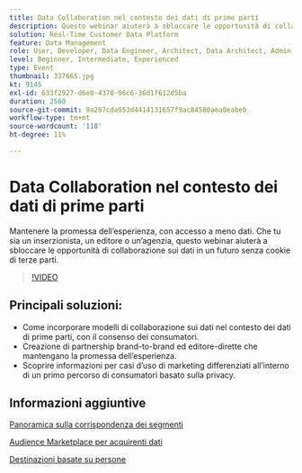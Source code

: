```yaml
---
title: Data Collaboration nel contesto dei dati di prime parti
description: Questo webinar aiuterà a sbloccare le opportunità di collaborazione sui dati in un futuro senza cookie di terze parti.
solution: Real-Time Customer Data Platform
feature: Data Management
role: User, Developer, Data Engineer, Architect, Data Architect, Admin, Leader
level: Beginner, Intermediate, Experienced
type: Event
thumbnail: 337665.jpg
kt: 9145
exl-id: 633f2927-d6e0-4370-96c6-36d1f612d5ba
duration: 2560
source-git-commit: 9a297cda953d4414131657f9ac84580aea0eabeb
workflow-type: tm+mt
source-wordcount: '118'
ht-degree: 11%

---
```


# Data Collaboration nel contesto dei dati di prime parti

Mantenere la promessa dell’esperienza, con accesso a meno dati. Che tu sia un inserzionista, un editore o un’agenzia, questo webinar aiuterà a sbloccare le opportunità di collaborazione sui dati in un futuro senza cookie di terze parti.

>[!VIDEO](https://video.tv.adobe.com/v/337665/?quality=12&learn=on)

## Principali soluzioni:

* Come incorporare modelli di collaborazione sui dati nel contesto dei dati di prime parti, con il consenso dei consumatori.
* Creazione di partnership brand-to-brand ed editore-dirette che mantengano la promessa dell’esperienza.
* Scoprire informazioni per casi d’uso di marketing differenziati all’interno di un primo percorso di consumatori basato sulla privacy.

## Informazioni aggiuntive

[Panoramica sulla corrispondenza dei segmenti](https://experienceleague.adobe.com/docs/experience-platform/segmentation/ui/segment-match.html?lang=it)

[Audience Marketplace per acquirenti dati](https://experienceleague.adobe.com/docs/audience-manager/user-guide/features/audience-marketplace/audience-marketplace-for-data-buyers/marketplace-data-buyers.html?lang=it)

[Destinazioni basate su persone](https://experienceleague.adobe.com/docs/audience-manager/user-guide/features/destinations/people-based/people-based-destinations-overview.html?lang=it)

